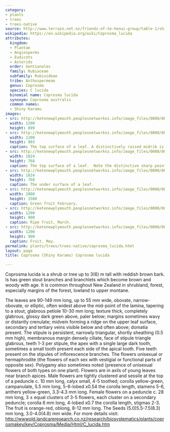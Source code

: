 ```yaml
---
category:
- plants
- trees
- trees-native
source: http://www.terrain.net.nz/friends-of-te-henui-group/table-1/shiny-karamu-coprosma-lucida.html
wikipedia: https://en.wikipedia.org/wiki/Coprosma_lucida
attributes:
  kingdom:
  - Plantae
  - Angiosperms
  - Eudicots
  - Asterids
  order: Gentianales
  family: Rubiaceae
  subfamily: Rubioideae
  tribe: Anthospermeae
  genus: Coprosma
  species: C lucida
  binomial name: Coprosma lucida
  synonym: Coprosma australis
  common names:
  - Shiny Karamu
images:
- src: http://ketenewplymouth.peoplesnetworknz.info/image_files/0000/0005/5969/Coprosma_lucida__Shining_karamu.JPG
  width: 1200
  height: 899
- src: http://ketenewplymouth.peoplesnetworknz.info/image_files/0000/0007/2099/Shining_Karamu__Coprosma_lucida_-002.JPG
  width: 1200
  height: 903
  caption: The top surface of a leaf. A distinctively raised midrib is visible.
- src: http://ketenewplymouth.peoplesnetworknz.info/image_files/0000/0005/5954/Coprosma_lucida__Shining_karamu-002.JPG
  width: 1024
  height: 768
  caption: The top surface of a leaf.  Note the distinctive sharp point on the leaf.
- src: http://ketenewplymouth.peoplesnetworknz.info/image_files/0000/0005/5959/Coprosma_lucida__Shining_karamu-003.JPG
  width: 1024
  height: 768
  caption: The under surface of a leaf.
- src: http://ketenewplymouth.peoplesnetworknz.info/image_files/0000/0007/2104/Shining_Karamu__Coprosma_lucida_-004.JPG
  width: 2000
  height: 1500
  caption: Green fruit February.
- src: http://ketenewplymouth.peoplesnetworknz.info/image_files/0000/0005/5974/Coprosma_lucida.JPG
  width: 1200
  height: 900
  caption: Ripe fruit, March.
- src: http://ketenewplymouth.peoplesnetworknz.info/image_files/0000/0006/2089/Coprosma_lucida__Shining_karamu.JPG
  width: 1200
  height: 900
  caption: Fruit, May.
permalink: plants/trees/trees-native/coprosma_lucida.html
layout: page
title: Coprosma (Shiny Karamu) Coprosma lucida

---
```

Coprosma lucida is a shrub or tree up to 3(6) m tall with reddish brown bark. Is has green stout branches and branchlets which become brown and woody with age. It is common throughout New Zealand in shrubland, forest, especially margins of the forest, lowland to upper montane. 

The leaves are 90-149 mm long, up to 55 mm wide, obovate, narrow-obovate, or elliptic, often widest above the mid-point of the lamina, tapering to a stout, glabrous petiole 10-30 mm long; texture thick, completely glabrous, glossy dark green above, paler below; margins sometimes wavy or distantly crenulate; midvein forming a ridge on the upper leaf surface, secondary and tertiary veins visible below and often above; domatia present.
The stipule is persistent, narrowly triangular, shortly sheathing (0.5 mm high), membranous margin densely ciliate, face of stipule triangle glabrous, teeth 1-3 per stipule, the apex with a single large dark tooth, sometimes a small tooth present each side of the apical tooth. Five teeth present on the stipules of inflorescence branches.
The flowers unisexual or hermaphrodite (the flowers of each sex with vestigial or functional parts of opposite sex). Polygamy also sometimes noted (presence of unisexual flowers of both types on one plant). Flowers are in axils of young leaves near branch apices. Male flowers are tightly clustered and sessile at the top of a peduncle c. 10 mm long, calyx small, 4-5 toothed; corolla yellow-green, campanulate, 5.5 mm long, 5-6-lobed x0.54 the corolla length, stamens 5-6, anthers yellow-green, 3.3-4.3 mm long. Female flowers on a peduncle c. 28 mm long, 3 ± equal clusters of 3-5 flowers, each cluster on a secondary peduncle; corolla 6 mm long, 4-lobed x0.7 the corolla length, stigmas 2-3. 
The fruit is orange-red, oblong, 8-12 mm long. The Seeds (5.0)5.5-7.5(8.3) mm long, 3.0-4.0(4.8) mm wide. 
For more details visit: <a href="http://wwwold.landcareresearch.co.nz/research/biosystematics/plants/coprosmakey/key/Coprosma/Media/Html/C_lucida.htm">http://wwwold.landcareresearch.co.nz/research/biosystematics/plants/coprosmakey/key/Coprosma/Media/Html/C_lucida.htm</a>
